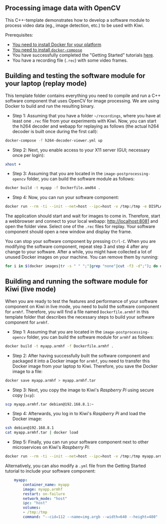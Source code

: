 ## Processing image data with OpenCV

This C++-template demonstrates how to develop a software module to process video data (eg., image detection, etc.) to be used with Kiwi.

Prerequisites:
* [You need to install Docker for your platform](https://docs.docker.com/install/linux/docker-ce/debian/#install-docker-ce)
* [You need to install `docker-compose`](https://docs.docker.com/compose/install/#install-compose)
* You have successfully completed the "Getting Started" tutorials [here](https://github.com/chalmers-revere/2018-wasp-summer-school/tree/master/getting-started).
* You have a recording file (`.rec`) with some video frames.


## Building and testing the software module for your laptop (replay mode)

This template folder contains everything you need to compile and run a C++ software component that uses OpenCV for image processing. We are using Docker to build and run the resulting binary.

* Step 1: Assuming that you have a folder `~/recordings`, where you have at least one `.rec` file from your experiments with Kiwi. Now, you can start the h264 decoder and webapp for replaying as follows (the actual h264 decoder is built once during the first call):
```bash
docker-compose -f h264-decoder-viewer.yml up
```

* Step 2: Next, you enable access to your X11 server (GUI; necessary once per login):
```bash
xhost +
```

* Step 3: Assuming that you are located in the `image-postprocessing-opencv` folder, you can build the software module as follows:
```bash
docker build -t myapp -f Dockerfile.amd64 .
```

* Step 4: Now, you can run your software component:
```bash
docker run --rm -ti --init --net=host --ipc=host -v /tmp:/tmp -e DISPLAY=$DISPLAY myapp --cid=253 --name=img.argb --width=640 --height=480 --verbose
```

The application should start and wait for images to come in. Therefore, start a webbrowser and connect to your local webapp: [http://localhost:8081](http://localhost:8081) and open the folder view. Select one of the `.rec` files for replay. Your software component should open a new window and display the frame.

You can stop your software component by pressing `Ctrl-C`. When you are modifying the software component, repeat step 3 and step 4 after any change to your software. After a while, you might have collected a lot of unused Docker images on your machine. You can remove them by running:

```bash
for i in $(docker images|tr -s " " ";"|grep "none"|cut -f3 -d";"); do docker rmi -f $i; done
```


## Building and running the software module for Kiwi (live mode)

When you are ready to test the features and performance of your software component on Kiwi in live mode, you need to build the software component for `armhf`. Therefore, you will find a file named `Dockerfile.armhf` in this template folder that describes the necessary steps to build your software component for `armhf`.  

* Step 1: Assuming that you are located in the `image-postprocessing-opencv` folder, you can build the software module for `armhf` as follows:
```bash
docker build -t myapp.armhf -f Dockerfile.armhf .
```

* Step 2: After having successfully built the software component and packaged it into a Docker image for `armhf`, you need to transfer this Docker image from your laptop to Kiwi. Therefore, you save the Docker image to a file:
```bash
docker save myapp.armhf > myapp.armhf.tar
```

* Step 3: Next, you copy the image to Kiwi's *Raspberry Pi* using secure copy (`scp`):
```bash
scp myapp.armhf.tar debian@192.168.8.1:~
```

* Step 4: Afterwards, you log in to Kiwi's *Raspberry Pi* and load the Docker image:
```bash
ssh debian@192.168.8.1
cat myapp.armhf.tar | docker load
```

* Step 5: Finally, you can run your software component next to other microservices on Kiwi's *Raspberry Pi*:
```bash
docker run --rm -ti --init --net=host --ipc=host -v /tmp:/tmp myapp.armhf --cid=112 --name=img.argb --width=640 --height=480
```

Alternatively, you can also modify a `.yml` file from the Getting Started tutorial to include your software component:
```yml
    myapp:
        container_name: myapp
        image: myapp.armhf
        restart: on-failure
        network_mode: "host"
        ipc: "host"
        volumes:
        - /tmp:/tmp
        command: "--cid=112 --name=img.argb --width=640 --height=480"
```
